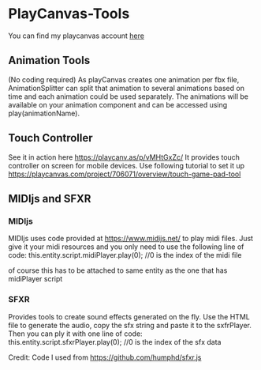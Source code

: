 # PlayCanvas-Tools
You can find my playcanvas account [here](https://playcanvas.com/guzu)

## Animation Tools
(No coding required)
As playCanvas creates one animation per fbx file, AnimationSplitter can split that animation to several animations based on time and each animation could be used separately.
The animations will be available on your animation component and can be accessed using play(animationName).

## Touch Controller
See it in action here https://playcanv.as/p/vMHtGxZc/
It provides touch controller on screen for mobile devices. Use following tutorial to set it up
https://playcanvas.com/project/706071/overview/touch-game-pad-tool

## MIDIjs and SFXR

### MIDIjs
MIDIjs uses code provided at https://www.midijs.net/ to play midi files. Just give it your midi resources and you only need to use the following line of code:
this.entity.script.midiPlayer.play(0); //0 is the index of the midi file

of course this has to be attached to same entity as the one that has midiPlayer script

### SFXR
Provides tools to create sound effects generated on the fly. Use the HTML file to generate the audio, copy the sfx string and paste it to the sxfrPlayer. Then you can ply it with one line of code:
this.entity.script.sfxrPlayer.play(0); //0 is the index of the sfx data

Credit:
Code I used from https://github.com/humphd/sfxr.js
